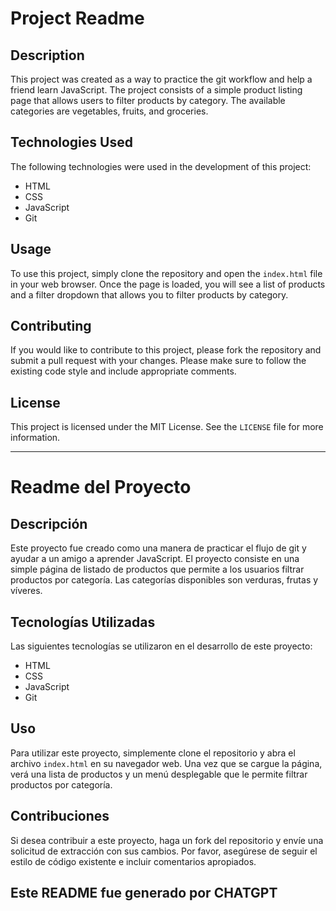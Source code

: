 # Project Readme

## Description

This project was created as a way to practice the git workflow and help a friend learn JavaScript. The project consists of a simple product listing page that allows users to filter products by category. The available categories are vegetables, fruits, and groceries.

## Technologies Used

The following technologies were used in the development of this project:

- HTML
- CSS
- JavaScript
- Git

## Usage

To use this project, simply clone the repository and open the `index.html` file in your web browser. Once the page is loaded, you will see a list of products and a filter dropdown that allows you to filter products by category.

## Contributing

If you would like to contribute to this project, please fork the repository and submit a pull request with your changes. Please make sure to follow the existing code style and include appropriate comments.

## License

This project is licensed under the MIT License. See the `LICENSE` file for more information.

---

# Readme del Proyecto

## Descripción

Este proyecto fue creado como una manera de practicar el flujo de git y ayudar a un amigo a aprender JavaScript. El proyecto consiste en una simple página de listado de productos que permite a los usuarios filtrar productos por categoría. Las categorías disponibles son verduras, frutas y víveres.

## Tecnologías Utilizadas

Las siguientes tecnologías se utilizaron en el desarrollo de este proyecto:

- HTML
- CSS
- JavaScript
- Git

## Uso

Para utilizar este proyecto, simplemente clone el repositorio y abra el archivo `index.html` en su navegador web. Una vez que se cargue la página, verá una lista de productos y un menú desplegable que le permite filtrar productos por categoría.

## Contribuciones

Si desea contribuir a este proyecto, haga un fork del repositorio y envíe una solicitud de extracción con sus cambios. Por favor, asegúrese de seguir el estilo de código existente e incluir comentarios apropiados.

## Este README fue generado por CHATGPT
